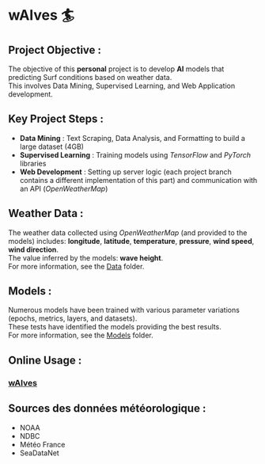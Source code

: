 # wAIves 🏄

## Project Objective :
The objective of this **personal** project is to develop **AI** models that predicting Surf conditions based on weather data.  
This involves Data Mining, Supervised Learning, and Web Application development.

## Key Project Steps :
- **Data Mining** : Text Scraping, Data Analysis, and Formatting to build a large dataset (4GB)
- **Supervised Learning** : Training models using *TensorFlow* and *PyTorch* libraries
- **Web Development** : Setting up server logic (each project branch contains a different implementation of this part) and communication with an API (*OpenWeatherMap*)

## Weather Data :
The weather data collected using *OpenWeatherMap* (and provided to the models) includes: **longitude**, **latitude**, **temperature**, **pressure**, **wind speed**, **wind direction**.  
The value inferred by the models: **wave height**.  
For more information, see the [Data](https://github.com/LugolBis/wAIves/tree/main/DATA) folder.

## Models :
Numerous models have been trained with various parameter variations (epochs, metrics, layers, and datasets).  
These tests have identified the models providing the best results.  
For more information, see the [Models](https://github.com/LugolBis/wAIves/tree/main/Models) folder.

## Online Usage :
### [wAIves](https://lugolbis.github.io/wAIves/)

## Sources des données météorologique :
- NOAA
- NDBC
- Météo France
- SeaDataNet
